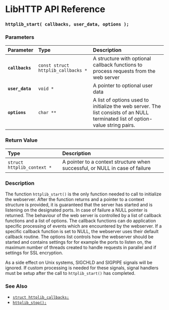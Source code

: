 # LibHTTP API Reference

### `httplib_start( callbacks, user_data, options );`

### Parameters

| Parameter | Type | Description |
| :--- | :--- | :--- |
|**`callbacks`**|`const struct httplib_callbacks *`| A structure with optional callback functions to process requests from the web server |
|**`user_data`**|`void *`| A pointer to optional user data |
|**`options`**|`char **`| A list of options used to initialize the web server. The list consists of an NULL terminated list of option-value string pairs. |

### Return Value

| Type | Description |
| :--- | :--- |
|`struct httplib_context *`| A pointer to a context structure when successful, or NULL in case of failure |

### Description

The function `httplib_start()` is the only function needed to call to initialize the webserver. After the function returns and a pointer to a context structure is provided, it is guaranteed that the server has started and is listening on the designated ports. In case of failure a NULL pointer is returned.  The behaviour of the web server is controlled by a list of callback functions and a list of options.  The callback functions can do application specific processing of events which are encountered by the webserver. If a specific callback function is set to NULL, the webserver uses their default callback routine. The options list controls how the webserver should be started and contains settings for for example the ports to listen on, the maximum number of threads created to handle requests in parallel and if settings for SSL encryption.

As a side effect on Unix systems, SIGCHLD and SIGPIPE signals will be ignored. If custom processing is needed for these signals, signal handlers must be setup after the call to `httplib_start()` has completed.

### See Also

* [`struct httplib_callbacks;`](httplib_callbacks.md)
* [`httplib_stop();`](httplib_stop.md)
